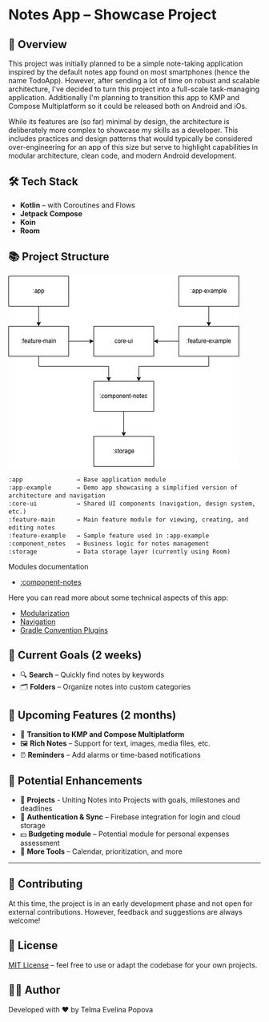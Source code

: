 # Notes App – Showcase Project

## 📘 Overview

This project was initially planned to be a simple note-taking application inspired by the default notes app found on most smartphones (hence the name TodoApp). However, after sending a lot of time on robust and scalable architecture, I've decided to turn this project into a full-scale task-managing application. Additionally I'm planning to transition this app to KMP and Compose Multiplatform so it could be released both on Android and iOs.

While its features are (so far) minimal by design, the architecture is deliberately more complex to showcase my skills as a developer. This includes practices and design patterns that would typically be considered over-engineering for an app of this size but serve to highlight capabilities in modular architecture, clean code, and modern Android development.


## 🛠 Tech Stack

- **Kotlin** – with Coroutines and Flows
- **Jetpack Compose**
- **Koin**
- **Room**

## 📚 Project Structure

![Modules Diagram](docs/modules_diagram.png)

```
:app               → Base application module
:app-example       → Demo app showcasing a simplified version of architecture and navigation
:core-ui           → Shared UI components (navigation, design system, etc.)
:feature-main      → Main feature module for viewing, creating, and editing notes
:feature-example   → Sample feature used in :app-example
:component_notes   → Business logic for notes management
:storage           → Data storage layer (currently using Room)
```

Modules documentation
- [:component-notes](docs/component_notes.md)

Here you can read more about some technical aspects of this app:
- [Modularization](docs/modularization.md)
- [Navigation](docs/navigation.md)
- [Gradle Convention Plugins](docs/convention_plugins.md)

## 🎯 Current Goals (2 weeks)

- 🔍 **Search** – Quickly find notes by keywords
- 🗂 **Folders** – Organize notes into custom categories

## 🧩 Upcoming Features (2 months)

- 🧩 **Transition to KMP and Compose Multiplatform**
- 🖼 **Rich Notes** – Support for text, images, media files, etc.
- ⏰ **Reminders** – Add alarms or time-based notifications

## 🌟 Potential Enhancements

- 📒 **Projects** - Uniting Notes into Projects with goals, milestones and deadlines
- 🔐 **Authentication & Sync** – Firebase integration for login and cloud storage
- 💵 **Budgeting module** – Potential module for personal expenses assessment
- 🧠 **More Tools** – Calendar, prioritization, and more

---

## 🤝 Contributing

At this time, the project is in an early development phase and not open for external contributions. However, feedback and suggestions are always welcome!

## 📄 License

[MIT License](./LICENSE) – feel free to use or adapt the codebase for your own projects.

## 🙋‍♂️ Author

Developed with ❤️ by Telma Evelina Popova
